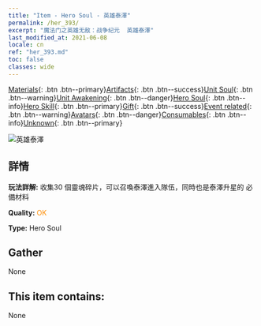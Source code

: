 ```yaml
---
title: "Item - Hero Soul - 英雄泰澤"
permalink: /her_393/
excerpt: "魔法门之英雄无敌：战争纪元  英雄泰澤"
last_modified_at: 2021-06-08
locale: cn
ref: "her_393.md"
toc: false
classes: wide
---
```

 [Materials](/ItemsCN/){: .btn .btn--primary}[Artifacts](/ItemsCN/Artifacts/){: .btn .btn--success}[Unit Soul](/ItemsCN/UnitSoul/){: .btn .btn--warning}[Unit Awakening](/ItemsCN/UnitAwakening/){: .btn .btn--danger}[Hero Soul](/ItemsCN/HeroSoul/){: .btn .btn--info}[Hero Skill](/ItemsCN/HeroSkill/){: .btn .btn--primary}[Gift](/ItemsCN/Gift/){: .btn .btn--success}[Event related](/ItemsCN/Events/){: .btn .btn--warning}[Avatars](/ItemsCN/Avatars/){: .btn .btn--danger}[Consumables](/ItemsCN/Consumables/){: .btn .btn--info}[Unknown](/ItemsCN/Unknown/){: .btn .btn--primary}

 ![英雄泰澤](/images/h/h_Tazar.jpg)

## 詳情
 **玩法詳解:** 收集30 個靈魂碎片，可以召喚泰澤進入隊伍，同時也是泰澤升星的 必備材料

 **Quality:** <span style="color: #FF8C00">OK</span>

 **Type:** Hero Soul

## Gather

  None

## This item contains:

  None

